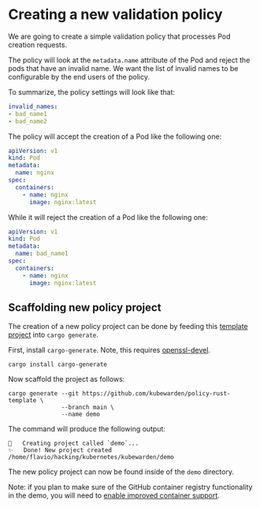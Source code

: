 # Creating a new validation policy

We are going to create a simple validation policy that processes
Pod creation requests.

The policy will look at the `metadata.name` attribute of the Pod and reject
the pods that have an invalid name. We want the list of invalid names to be
configurable by the end users of the policy.

To summarize, the policy settings will look like that:

```yaml
invalid_names:
- bad_name1
- bad_name2
```

The policy will accept the creation of a Pod like the following one:

```yaml
apiVersion: v1
kind: Pod
metadata:
  name: nginx
spec:
  containers:
    - name: nginx
      image: nginx:latest
```

While it will reject the creation of a Pod like the following one:

```yaml
apiVersion: v1
kind: Pod
metadata:
  name: bad_name1
spec:
  containers:
    - name: nginx
      image: nginx:latest
```

## Scaffolding new policy project

The creation of a new policy project can be done by feeding this
[template project](https://github.com/kubewarden/policy-rust-template)
into `cargo generate`.

First, install `cargo-generate`. Note, this requires [openssl-devel](https://pkgs.org/download/openssl-devel).

```
cargo install cargo-generate
```

Now scaffold the project as follows:

```shell
cargo generate --git https://github.com/kubewarden/policy-rust-template \
               --branch main \
               --name demo
```

The command will produce the following output:

```
🔧   Creating project called `demo`...
✨   Done! New project created /home/flavio/hacking/kubernetes/kubewarden/demo
```

The new policy project can now be found inside of the `demo` directory.

Note: if you plan to make sure of the GitHub container registry
functionality in the demo, you will need to
[enable improved container support](https://docs.github.com/en/packages/working-with-a-github-packages-registry/enabling-improved-container-support-with-the-container-registry#enabling-the-container-registry-for-your-personal-account).
